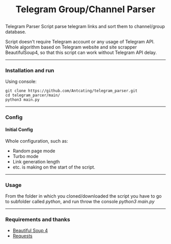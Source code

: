 # <p align="center">Telegram Group/Channel Parser
Telegram Parser
 Script parse telegram links and sort them to channel/group database.


Script doesn't require Telegram account or any usage of Telegram API. Whole algorithm based on Telegram website and site scrapper BeautifulSoup4, so that this script can work without Telegram API delay.

---

### Installation and run
Using console:
```
git clone https://github.com/Antcating/telegram_parser.git
cd telegram_parcer/main/
python3 main.py
```
---

### Config

#### Initial Config
Whole configuration, such as:
* Random page mode
* Turbo mode
* Link generation length
* etc.
is making on the start of the script.

---

### Usage
From the folder in which you cloned/downloaded the script you have to go to subfolder called _python_, and run throw the console _python3 main.py_

---

### Requirements and thanks 
* [Beautiful Soup 4](https://www.crummy.com/software/BeautifulSoup/)
* [Requests](https://docs.python-requests.org/en/master/)